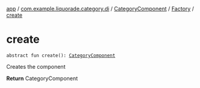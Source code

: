 [app](../../../index.md) / [com.example.liquorade.category.di](../../index.md) / [CategoryComponent](../index.md) / [Factory](index.md) / [create](./create.md)

# create

`abstract fun create(): `[`CategoryComponent`](../index.md)

Creates the component

**Return**
CategoryComponent

